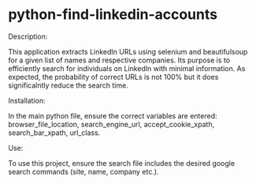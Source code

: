 # python-find-linkedin-accounts

Description:

This application extracts LinkedIn URLs using selenium and beautifulsoup for a given list of names and respective companies. Its purpose is to efficiently search for individuals on LinkedIn with minimal information.
As expected, the probability of correct URLs is not 100% but it does significalntly reduce the search time.

Installation:

In the main python file, ensure the correct variables are entered: browser_file_location, search_engine_url, accept_cookie_xpath, search_bar_xpath, url_class.

Use:

To use this project, ensure the search file includes the desired google search commands (site, name, company etc.).
